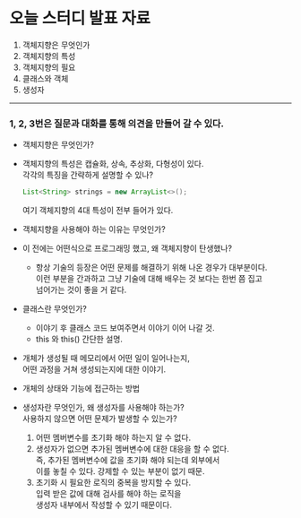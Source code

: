 # 오늘 스터디 발표 자료     
1. 객체지향은 무엇인가
2. 객체지향의 특성
3. 객체지향의 필요
4. 클래스와 객체 
5. 생성자      
***
### 1, 2, 3번은 질문과 대화를 통해 의견을 만들어 갈 수 있다.       
* 객체지향은 무엇인가?        
 
* 객체지향의 특성은 캡슐화, 상속, 추상화, 다형성이 있다.       
  각각의 특징을 간략하게 설명할 수 있나?           
  ```java     
  List<String> strings = new ArrayList<>();
  ```
  여기 객체지향의 4대 특성이 전부 들어가 있다.      
  
* 객체지향을 사용해야 하는 이유는 무엇인가?        

* 이 전에는 어떤식으로 프로그래밍 했고, 왜 객체지향이 탄생했나?     
  * 항상 기술의 등장은 어떤 문제를 해결하기 위해 나온 경우가 대부분이다.      
    이런 부분을 간과하고 그냥 기술에 대해 배우는 것 보다는 한번 쯤 집고        
    넘어가는 것이 좋을 거 같다.      
    
* 클래스란 무엇인가?       
  * 이야기 후 클래스 코드 보여주면서 이야기 이어 나갈 것.     
  * this 와 this() 간단한 설명.    

* 개체가 생성될 때 메모리에서 어떤 일이 일어나는지,      
  어떤 과정을 거쳐 생성되는지에 대한 이야기.     
  
* 개체의 상태와 기능에 접근하는 방법         
  
* 생성자란 무엇인가, 왜 생성자를 사용해야 하는가?       
  사용하지 않으면 어떤 문제가 발생할 수 있는가?            
  
  1. 어떤 멤버변수를 초기화 해야 하는지 알 수 없다.        
  2. 생성자가 없으면 추가된 멤버변수에 대한 대응을 할 수 없다.     
     즉, 추가된 멤버변수에 값을 초기화 해야 되는데 외부에서    
     이를 놓칠 수 있다. 강제할 수 있는 부분이 없기 때문.      
  3. 초기화 시 필요한 로직의 중복을 방지할 수 있다.      
     입력 받은 값에 대해 검사를 해야 하는 로직을       
     생성자 내부에서 작성할 수 있기 때문이다.     
